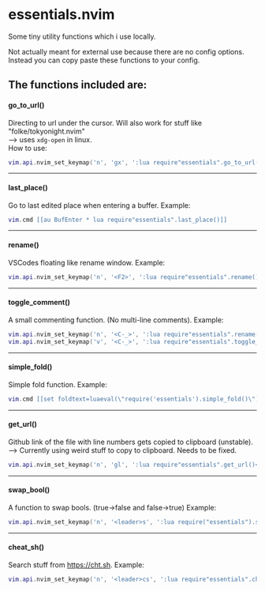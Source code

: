 
# essentials.nvim

Some tiny utility functions which i use locally.<br />

Not actually meant for external use because there are no config options. <br />
Instead you can copy paste these functions to your config.

The functions included are:
---

#### go_to_url()
Directing to url under the cursor. Will also work for stuff like "folke/tokyonight.nvim" <br/>
--> uses `xdg-open` in linux. <br />
How to use:

```lua
vim.api.nvim_set_keymap('n', 'gx', ':lua require"essentials".go_to_url()<CR>', {noremap=true, silent=true})
```
---

#### last_place()
Go to last edited place when entering a buffer. Example:
```lua
vim.cmd [[au BufEnter * lua require"essentials".last_place()]]
```
---

#### rename()
VSCodes floating like rename window. Example:
```lua
vim.api.nvim_set_keymap('n', '<F2>', ':lua require"essentials".rename()<CR>', {noremap=true, silent=true})
```
---

#### toggle_comment()
A small commenting function. (No multi-line comments). Example:
```lua
vim.api.nvim_set_keymap('n', '<C-_>', ':lua require"essentials".rename()<CR>', {noremap=true, silent=true})
vim.api.nvim_set_keymap('v', '<C-_>', ':lua require"essentials".toggle_comment(true)<CR>', {noremap=true, silent=true})
```
---

#### simple_fold()
Simple fold function. Example:
```lua
vim.cmd [[set foldtext=luaeval(\"require('essentials').simple_fold()\")]]
```
---

#### get_url()
Github link of the file with line numbers gets copied to clipboard (unstable).
--> Currently using weird stuff to copy to clipboard. Needs to be fixed.
```lua
vim.api.nvim_set_keymap('n', 'gl', ':lua require"essentials".get_url()<CR>', {noremap=true, silent=true})
```
---

#### swap_bool()
A function to swap bools. (true->false and false->true) Example:
```lua
vim.api.nvim_set_keymap('n', '<leader>s', ':lua require("essentials").swap_bool()<CR>', {noremap=true, silent=true})
```
---

#### cheat_sh()
Search stuff from https://cht.sh. Example:
```lua
vim.api.nvim_set_keymap('n', '<leader>cs', ':lua require"essentials".cheat_sh()<CR>', {noremap=true, silent=true})
```
